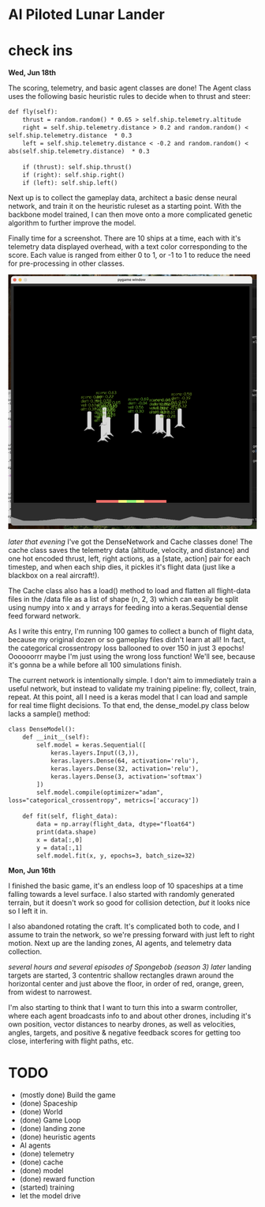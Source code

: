 # AI Piloted Lunar Lander

# check ins
**Wed, Jun 18th** 

The scoring, telemetry, and basic agent classes are done! The Agent class uses the following basic heuristic rules to decide when to thrust and steer:

```
def fly(self):
    thrust = random.random() * 0.65 > self.ship.telemetry.altitude
    right = self.ship.telemetry.distance > 0.2 and random.random() < self.ship.telemetry.distance  * 0.3
    left = self.ship.telemetry.distance < -0.2 and random.random() < abs(self.ship.telemetry.distance)  * 0.3

    if (thrust): self.ship.thrust()
    if (right): self.ship.right()
    if (left): self.ship.left()
```

Next up is to collect the gameplay data, architect a basic dense neural network, and train it on the heuristic ruleset as a starting point. With the backbone model trained, I can then move onto a more complicated genetic algorithm to further improve the model.

Finally time for a screenshot. There are 10 ships at a time, each with it's telemetry data displayed overhead, with a text color corresponding to the score. Each value is ranged from either 0 to 1, or -1 to 1 to reduce the need for pre-processing in other classes.

![First Screenshot!](/public/images/first_screenshot.png)

*later that evening* I've got the DenseNetwork and Cache classes done! The cache class saves the telemetry data (altitude, velocity, and distance) and one hot encoded thrust, left, right actions, as a [state, action] pair for each timestep, and when each ship dies, it pickles it's flight data (just like a blackbox on a real aircraft!). 

The Cache class also has a load() method to load and flatten all flight-data files in the /data file as a list of shape (n, 2, 3) which can easily be split using numpy into x and y arrays for feeding into a keras.Sequential dense feed forward network.

As I write this entry, I'm running 100 games to collect a bunch of flight data, because my original dozen or so gameplay files didn't learn at all! In fact, the categorical crossentropy loss ballooned to over 150 in just 3 epochs! Oooooorrr maybe I'm just using the wrong loss function! We'll see, because it's gonna be a while before all 100 simulations finish. 

The current network is intentionally simple. I don't aim to immediately train a useful network, but instead to validate my training pipeline: fly, collect, train, repeat. At this point, all I need is a keras model that I can load and sample for real time flight decisions. To that end, the dense_model.py class below lacks a sample() method:

```
class DenseModel():
    def __init__(self):
        self.model = keras.Sequential([
            keras.layers.Input((3,)),
            keras.layers.Dense(64, activation='relu'),
            keras.layers.Dense(32, activation='relu'),
            keras.layers.Dense(3, activation='softmax')
        ])
        self.model.compile(optimizer="adam", loss="categorical_crossentropy", metrics=['accuracy'])
    
    def fit(self, flight_data):
        data = np.array(flight_data, dtype="float64")
        print(data.shape)
        x = data[:,0]
        y = data[:,1]
        self.model.fit(x, y, epochs=3, batch_size=32)
```

**Mon, Jun 16th**

I finished the basic game, it's an endless loop of 10 spaceships at a time falling towards a level surface. I also started with randomly generated terrain, but it doesn't work so good for collision detection, *but* it looks nice so I left it in.

I also abandoned rotating the craft. It's complicated both to code, and I assume to train the network, so we're pressing forward with just left to right motion. Next up are the landing zones, AI agents, and telemetry data collection.

*several hours and several episodes of Spongebob (season 3) later*  landing targets are started, 3 contentric shallow rectangles drawn around the horizontal center and just above the floor, in order of red, orange, green, from widest to narrowest.

I'm also starting to think that I want to turn this into a swarm controller, where each agent broadcasts info to and about other drones, including it's own position, vector distances to nearby drones, as well as velocities, angles, targets, and positive & negative feedback scores for getting too close, interfering with flight paths, etc.

# TODO
- (mostly done) Build the game
- (done) Spaceship
- (done) World
- (done) Game Loop
- (done) landing zone
- (done) heuristic agents
- AI agents
- (done) telemetry
- (done) cache
- (done) model
- (done) reward function
- (started) training
- let the model drive